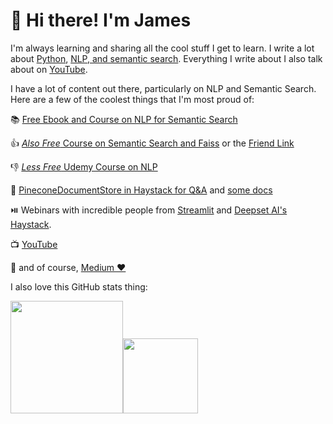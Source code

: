 # 🌊 Hi there! I'm James

I'm always learning and sharing all the cool stuff I get to learn. I write a lot about [Python](https://jamescalam.medium.com), [NLP, and semantic search](https://www.pinecone.io/learn/nlp). Everything I write about I also talk about on [YouTube](https://www.youtube.com/c/jamesbriggs).

I have a lot of content out there, particularly on NLP and Semantic Search. Here are a few of the coolest things that I'm most proud of:

📚 [Free Ebook and Course on NLP for Semantic Search](https://www.pinecone.io/learn/nlp)

👍 [*Also Free* Course on Semantic Search and Faiss](https://jamescalam.medium.com/free-course-on-vector-similarity-search-and-faiss-9b3e91a91384) or the [Friend Link](https://jamescalam.medium.com/free-course-on-vector-similarity-search-and-faiss-9b3e91a91384?sk=b5cb406932f62c1fb69eb0944efba92c)

👎 [*Less Free* Udemy Course on NLP](https://bit.ly/nlp-transformers)

🤖 [PineconeDocumentStore in Haystack for Q&A](https://github.com/deepset-ai/haystack/pull/2254) and [some docs](https://www.pinecone.io/docs/integrations/haystack/)

⏯️ Webinars with incredible people from [Streamlit](https://www.youtube.com/watch?v=QpISF8gMsjQ) and [Deepset AI's Haystack](https://www.youtube.com/watch?v=ZdS_V1A5r44).

📺 [YouTube](https://www.youtube.com/c/jamesbriggs)

📝 and of course, [Medium ❤️](https://jamescalam.medium.com)

I also love this GitHub stats thing:

<p align="left">
    <img align="centre" src="https://github-readme-stats-eight-theta.vercel.app/api?username=jamescalam&show_icons=true&hide_border=true&include_all_commits=true&count_private=true&bg_color=00000000&theme=tokyonight" height=180px/><img height="120px" src="https://github-readme-stats.vercel.app/api/top-langs/?username=jamescalam&hide=html&hide_title=true&hide_border=true&layout=compact&langs_count=8&theme=tokyonight&bg_color=00000000" />
</p>
